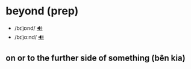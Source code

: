 # beyond (prep)

- /bɪˈjɒnd/ [🔊](https://www.oxfordlearnersdictionaries.com/media/english/uk_pron/b/bey/beyon/beyond__gb_2.mp3)
- /bɪˈjɑːnd/ [🔊](https://www.oxfordlearnersdictionaries.com/media/english/us_pron/b/bey/beyon/beyond__us_1.mp3)

## on or to the further side of something (bên kia)

